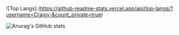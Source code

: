 ![Top Langs]
(https://github-readme-stats.vercel.app/api/top-langs/?username=Craigy-&count_private=true)

![Anurag's GitHub stats](https://github-readme-stats.vercel.app/api?username=Craigy-&count_private=true&show_icons=true&theme=vue)
